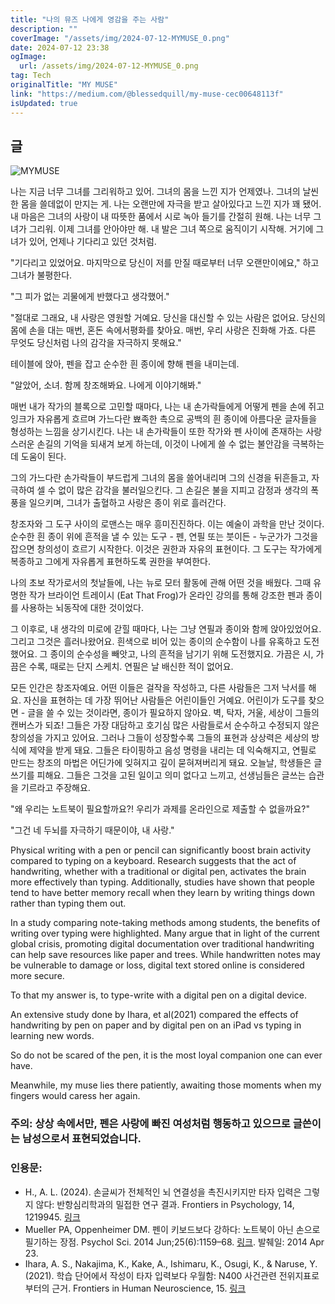 ```yaml
---
title: "나의 뮤즈 나에게 영감을 주는 사람"
description: ""
coverImage: "/assets/img/2024-07-12-MYMUSE_0.png"
date: 2024-07-12 23:38
ogImage:
  url: /assets/img/2024-07-12-MYMUSE_0.png
tag: Tech
originalTitle: "MY MUSE"
link: "https://medium.com/@blessedquill/my-muse-cec00648113f"
isUpdated: true
---
```


## 글

![MYMUSE](/assets/img/2024-07-12-MYMUSE_0.png)

나는 지금 너무 그녀를 그리워하고 있어.
그녀의 몸을 느낀 지가 언제였나. 그녀의 날씬한 몸을 쓸데없이 만지는 게.
나는 오랜만에 자극을 받고 살아있다고 느낀 지가 꽤 됐어.
내 마음은 그녀의 사랑이 내 따뜻한 품에서 시로 녹아 들기를 간절히 원해.
나는 너무 그녀가 그리워. 이제 그녀를 안아야만 해.
내 발은 그녀 쪽으로 움직이기 시작해.
거기에 그녀가 있어, 언제나 기다리고 있던 것처럼.

"기다리고 있었어요. 마지막으로 당신이 저를 만질 때로부터 너무 오랜만이에요," 하고 그녀가 불평한다.

<!-- cozy-coder - 수평 -->

<ins class="adsbygoogle"
     style="display:block"
     data-ad-client="ca-pub-4877378276818686"
     data-ad-slot="1107185301"
     data-ad-format="auto"
     data-full-width-responsive="true"></ins>

<script>
     (adsbygoogle = window.adsbygoogle || []).push({});
</script>

"그 피가 없는 괴물에게 반했다고 생각했어."

"절대로 그래요, 내 사랑은 영원할 거예요. 당신을 대신할 수 있는 사람은 없어요. 당신의 몸에 손을 대는 매번, 혼돈 속에서평화를 찾아요. 매번, 우리 사랑은 진화해 가죠. 다른 무엇도 당신처럼 나의 감각을 자극하지 못해요."

테이블에 앉아, 펜을 잡고 순수한 흰 종이에 향해 펜을 내미는데.

"알았어, 소녀. 함께 창조해봐요. 나에게 이야기해봐."

<!-- cozy-coder - 수평 -->

<ins class="adsbygoogle"
     style="display:block"
     data-ad-client="ca-pub-4877378276818686"
     data-ad-slot="1107185301"
     data-ad-format="auto"
     data-full-width-responsive="true"></ins>

<script>
     (adsbygoogle = window.adsbygoogle || []).push({});
</script>

매번 내가 작가의 블록으로 고민할 때마다, 나는 내 손가락들에게 어떻게 펜을 손에 쥐고 잉크가 자유롭게 흐르며 가느다란 뾰족한 촉으로 공백의 흰 종이에 아름다운 글자들을 형성하는 느낌을 상기시킨다. 나는 내 손가락들이 또한 작가와 펜 사이에 존재하는 사랑스러운 손길의 기억을 되새겨 보게 하는데, 이것이 나에게 쓸 수 없는 불안감을 극복하는 데 도움이 된다.

그의 가느다란 손가락들이 부드럽게 그녀의 몸을 쓸어내리며 그의 신경을 뒤흔들고, 자극하여 셀 수 없이 많은 감각을 불러일으킨다. 그 손길은 불을 지피고 감정과 생각의 폭풍을 일으키며, 그녀가 출혈하고 사랑은 종이 위로 흘러간다.

창조자와 그 도구 사이의 로맨스는 매우 흥미진진하다. 이는 예술이 과학을 만난 것이다. 순수한 흰 종이 위에 흔적을 낼 수 있는 도구 - 펜, 연필 또는 붓이든 - 누군가가 그것을 잡으면 창의성이 흐르기 시작한다. 이것은 권한과 자유의 표현이다. 그 도구는 작가에게 복종하고 그에게 자유롭게 표현하도록 권한을 부여한다.

나의 초보 작가로서의 첫날들에, 나는 뉴로 모터 활동에 관해 어떤 것을 배웠다. 그때 유명한 작가 브라이언 트레이시 (Eat That Frog)가 온라인 강의를 통해 강조한 펜과 종이를 사용하는 뇌동작에 대한 것이었다.

<!-- cozy-coder - 수평 -->

<ins class="adsbygoogle"
     style="display:block"
     data-ad-client="ca-pub-4877378276818686"
     data-ad-slot="1107185301"
     data-ad-format="auto"
     data-full-width-responsive="true"></ins>

<script>
     (adsbygoogle = window.adsbygoogle || []).push({});
</script>

그 이후로, 내 생각의 미로에 갇힐 때마다, 나는 그냥 연필과 종이와 함께 앉아있었어요. 그리고 그것은 흘러나왔어요. 흰색으로 비어 있는 종이의 순수함이 나를 유혹하고 도전했어요. 그 종이의 순수성을 빼앗고, 나의 흔적을 남기기 위해 도전했지요. 가끔은 시, 가끔은 수록, 때로는 단지 스케치. 연필은 날 배신한 적이 없어요.

모든 인간은 창조자예요. 어떤 이들은 걸작을 작성하고, 다른 사람들은 그저 낙서를 해요. 자신을 표현하는 데 가장 뛰어난 사람들은 어린이들인 거예요. 어린이가 도구를 찾으면 - 글을 쓸 수 있는 것이라면, 종이가 필요하지 않아요. 벽, 탁자, 거울, 세상이 그들의 캔버스가 되죠! 그들은 가장 대담하고 호기심 많은 사람들로서 순수하고 수정되지 않은 창의성을 가지고 있어요. 그러나 그들이 성장할수록 그들의 표현과 상상력은 세상의 방식에 제약을 받게 돼요. 그들은 타이핑하고 음성 명령을 내리는 데 익숙해지고, 연필로 만드는 창조의 마법은 어딘가에 잊혀지고 깊이 묻혀져버리게 돼요. 오늘날, 학생들은 글쓰기를 피해요. 그들은 그것을 고된 일이고 의미 없다고 느끼고, 선생님들은 글쓰는 습관을 기르라고 주장해요.

"왜 우리는 노트북이 필요할까요?! 우리가 과제를 온라인으로 제출할 수 없을까요?"

"그건 네 두뇌를 자극하기 때문이야, 내 사랑."

<!-- cozy-coder - 수평 -->

<ins class="adsbygoogle"
     style="display:block"
     data-ad-client="ca-pub-4877378276818686"
     data-ad-slot="1107185301"
     data-ad-format="auto"
     data-full-width-responsive="true"></ins>

<script>
     (adsbygoogle = window.adsbygoogle || []).push({});
</script>

Physical writing with a pen or pencil can significantly boost brain activity compared to typing on a keyboard. Research suggests that the act of handwriting, whether with a traditional or digital pen, activates the brain more effectively than typing. Additionally, studies have shown that people tend to have better memory recall when they learn by writing things down rather than typing them out.

In a study comparing note-taking methods among students, the benefits of writing over typing were highlighted. Many argue that in light of the current global crisis, promoting digital documentation over traditional handwriting can help save resources like paper and trees. While handwritten notes may be vulnerable to damage or loss, digital text stored online is considered more secure.

<!-- cozy-coder - 수평 -->

<ins class="adsbygoogle"
     style="display:block"
     data-ad-client="ca-pub-4877378276818686"
     data-ad-slot="1107185301"
     data-ad-format="auto"
     data-full-width-responsive="true"></ins>

<script>
     (adsbygoogle = window.adsbygoogle || []).push({});
</script>

To that my answer is, to type-write with a digital pen on a digital device.

An extensive study done by Ihara, et al(2021) compared the effects of handwriting by pen on paper and by digital pen on an iPad vs typing in learning new words.

So do not be scared of the pen, it is the most loyal companion one can ever have.

Meanwhile, my muse lies there patiently, awaiting those moments when my fingers would caress her again.

<!-- cozy-coder - 수평 -->

<ins class="adsbygoogle"
     style="display:block"
     data-ad-client="ca-pub-4877378276818686"
     data-ad-slot="1107185301"
     data-ad-format="auto"
     data-full-width-responsive="true"></ins>

<script>
     (adsbygoogle = window.adsbygoogle || []).push({});
</script>

### 주의: 상상 속에서만, 펜은 사랑에 빠진 여성처럼 행동하고 있으므로 글쓴이는 남성으로서 표현되었습니다.

### 인용문:

- H., A. L. (2024). 손글씨가 전체적인 뇌 연결성을 촉진시키지만 타자 입력은 그렇지 않다: 반항심리학과의 밀접한 연구 결과. Frontiers in Psychology, 14, 1219945. [링크](https://doi.org/10.3389/fpsyg.2023.1219945)
- Mueller PA, Oppenheimer DM. 펜이 키보드보다 강하다: 노트북이 아닌 손으로 필기하는 장점. Psychol Sci. 2014 Jun;25(6):1159–68. [링크](https://doi.org/10.1177/0956797614524581). 발췌일: 2014 Apr 23.
- Ihara, A. S., Nakajima, K., Kake, A., Ishimaru, K., Osugi, K., & Naruse, Y. (2021). 학습 단어에서 작성이 타자 입력보다 우월함: N400 사건관련 전위지표로부터의 근거. Frontiers in Human Neuroscience, 15. [링크](https://doi.org/10.3389/fnhum.2021.679191)
